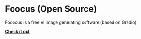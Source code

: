 # Foocus (Open Source)
Fooocus is a free AI image generating software (based on Gradio)
<br>

**[<i class="fa-solid fa-fire"></i> Check it out](https://github.com/lllyasviel/Fooocus)**
